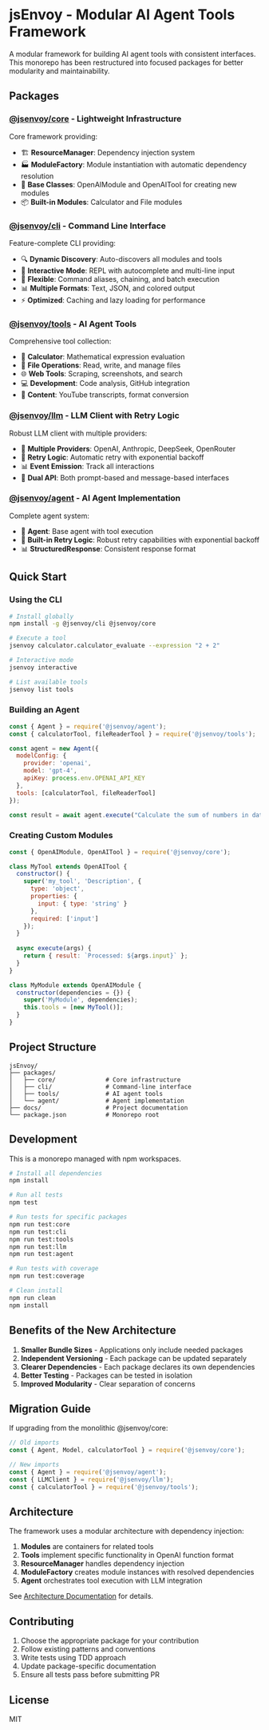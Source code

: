 # jsEnvoy - Modular AI Agent Tools Framework

A modular framework for building AI agent tools with consistent interfaces. This monorepo has been restructured into focused packages for better modularity and maintainability.

## Packages

### [@jsenvoy/core](packages/core) - Lightweight Infrastructure
Core framework providing:
- 🏗️ **ResourceManager**: Dependency injection system
- 🏭 **ModuleFactory**: Module instantiation with automatic dependency resolution
- 🧩 **Base Classes**: OpenAIModule and OpenAITool for creating new modules
- 📦 **Built-in Modules**: Calculator and File modules

### [@jsenvoy/cli](packages/cli) - Command Line Interface
Feature-complete CLI providing:
- 🔍 **Dynamic Discovery**: Auto-discovers all modules and tools
- 💬 **Interactive Mode**: REPL with autocomplete and multi-line input
- 🎯 **Flexible**: Command aliases, chaining, and batch execution
- 📊 **Multiple Formats**: Text, JSON, and colored output
- ⚡ **Optimized**: Caching and lazy loading for performance

### [@jsenvoy/tools](packages/tools) - AI Agent Tools
Comprehensive tool collection:
- 🧮 **Calculator**: Mathematical expression evaluation
- 📁 **File Operations**: Read, write, and manage files
- 🌐 **Web Tools**: Scraping, screenshots, and search
- 💻 **Development**: Code analysis, GitHub integration
- 🎥 **Content**: YouTube transcripts, format conversion

### [@jsenvoy/llm](packages/llm) - LLM Client with Retry Logic
Robust LLM client with multiple providers:
- 🤖 **Multiple Providers**: OpenAI, Anthropic, DeepSeek, OpenRouter
- 🔄 **Retry Logic**: Automatic retry with exponential backoff
- 📊 **Event Emission**: Track all interactions
- 🔧 **Dual API**: Both prompt-based and message-based interfaces


### [@jsenvoy/agent](packages/agent) - AI Agent Implementation
Complete agent system:
- 🤖 **Agent**: Base agent with tool execution
- 🔄 **Built-in Retry Logic**: Robust retry capabilities with exponential backoff
- 📊 **StructuredResponse**: Consistent response format

## Quick Start

### Using the CLI

```bash
# Install globally
npm install -g @jsenvoy/cli @jsenvoy/core

# Execute a tool
jsenvoy calculator.calculator_evaluate --expression "2 + 2"

# Interactive mode
jsenvoy interactive

# List available tools
jsenvoy list tools
```

### Building an Agent

```javascript
const { Agent } = require('@jsenvoy/agent');
const { calculatorTool, fileReaderTool } = require('@jsenvoy/tools');

const agent = new Agent({
  modelConfig: {
    provider: 'openai',
    model: 'gpt-4',
    apiKey: process.env.OPENAI_API_KEY
  },
  tools: [calculatorTool, fileReaderTool]
});

const result = await agent.execute("Calculate the sum of numbers in data.txt");
```

### Creating Custom Modules

```javascript
const { OpenAIModule, OpenAITool } = require('@jsenvoy/core');

class MyTool extends OpenAITool {
  constructor() {
    super('my_tool', 'Description', {
      type: 'object',
      properties: {
        input: { type: 'string' }
      },
      required: ['input']
    });
  }
  
  async execute(args) {
    return { result: `Processed: ${args.input}` };
  }
}

class MyModule extends OpenAIModule {
  constructor(dependencies = {}) {
    super('MyModule', dependencies);
    this.tools = [new MyTool()];
  }
}
```

## Project Structure

```
jsEnvoy/
├── packages/
│   ├── core/              # Core infrastructure
│   ├── cli/               # Command-line interface
│   ├── tools/             # AI agent tools
│   └── agent/             # Agent implementation
├── docs/                  # Project documentation
└── package.json           # Monorepo root
```

## Development

This is a monorepo managed with npm workspaces.

```bash
# Install all dependencies
npm install

# Run all tests
npm test

# Run tests for specific packages
npm run test:core
npm run test:cli
npm run test:tools
npm run test:llm
npm run test:agent

# Run tests with coverage
npm run test:coverage

# Clean install
npm run clean
npm install
```

## Benefits of the New Architecture

1. **Smaller Bundle Sizes** - Applications only include needed packages
2. **Independent Versioning** - Each package can be updated separately
3. **Clearer Dependencies** - Each package declares its own dependencies
4. **Better Testing** - Packages can be tested in isolation
5. **Improved Modularity** - Clear separation of concerns

## Migration Guide

If upgrading from the monolithic @jsenvoy/core:

```javascript
// Old imports
const { Agent, Model, calculatorTool } = require('@jsenvoy/core');

// New imports
const { Agent } = require('@jsenvoy/agent');
const { LLMClient } = require('@jsenvoy/llm');
const { calculatorTool } = require('@jsenvoy/tools');
```

## Architecture

The framework uses a modular architecture with dependency injection:

1. **Modules** are containers for related tools
2. **Tools** implement specific functionality in OpenAI function format
3. **ResourceManager** handles dependency injection
4. **ModuleFactory** creates module instances with resolved dependencies
5. **Agent** orchestrates tool execution with LLM integration

See [Architecture Documentation](docs/ARCHITECTURE.md) for details.

## Contributing

1. Choose the appropriate package for your contribution
2. Follow existing patterns and conventions
3. Write tests using TDD approach
4. Update package-specific documentation
5. Ensure all tests pass before submitting PR

## License

MIT